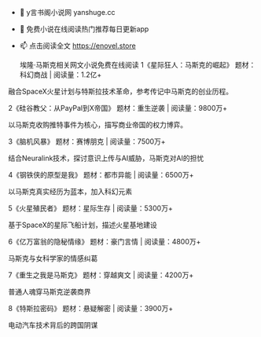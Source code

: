 - 👋 y言书阁小说网 yanshuge.cc
- 👀 免费小说在线阅读热门推荐每日更新app
- 📫 点击阅读全文 https://enovel.store

  埃隆·马斯克相关网文小说免费在线阅读
1《星际狂人：马斯克的崛起》	题材：科幻商战 | 阅读量：1.2亿+

融合SpaceX火星计划与特斯拉技术革命，参考传记中马斯克的创业历程。

2《硅谷教父：从PayPal到X帝国》	题材：重生逆袭 | 阅读量：9800万+

以马斯克收购推特事件为核心，描写商业帝国的权力博弈。

3《脑机风暴》	题材：赛博朋克 | 阅读量：7500万+

结合Neuralink技术，探讨意识上传与AI威胁，马斯克对AI的担忧

4《钢铁侠的原型是我》	题材：都市异能 | 阅读量：6500万+

以马斯克真实经历为蓝本，加入科幻元素

5《火星殖民者》	题材：星际生存 | 阅读量：5300万+

基于SpaceX的星际飞船计划，描述火星基地建设

6《亿万富翁的隐秘情缘》	题材：豪门言情 | 阅读量：4800万+

马斯克与女科学家的情感纠葛

7《重生之我是马斯克》	题材：穿越爽文 | 阅读量：4200万+

普通人魂穿马斯克逆袭商界

8《特斯拉密码》	题材：悬疑解密 | 阅读量：3900万+

电动汽车技术背后的跨国阴谋



<!---
yanshuge-cc/yanshuge-cc is a ✨ special ✨ repository because its `README.md` (this file) appears on your GitHub profile.
You can click the Preview link to take a look at your changes.
--->
